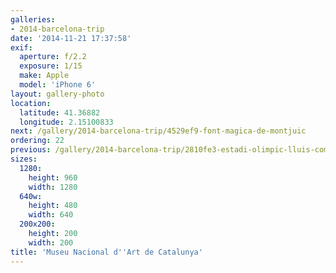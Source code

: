 ```yaml
---
galleries:
- 2014-barcelona-trip
date: '2014-11-21 17:37:58'
exif:
  aperture: f/2.2
  exposure: 1/15
  make: Apple
  model: 'iPhone 6'
layout: gallery-photo
location:
  latitude: 41.36882
  longitude: 2.15100833
next: /gallery/2014-barcelona-trip/4529ef9-font-magica-de-montjuic
ordering: 22
previous: /gallery/2014-barcelona-trip/2810fe3-estadi-olimpic-lluis-companys
sizes:
  1280:
    height: 960
    width: 1280
  640w:
    height: 480
    width: 640
  200x200:
    height: 200
    width: 200
title: 'Museu Nacional d''Art de Catalunya'
---
```

